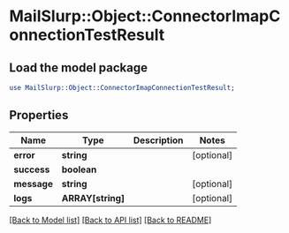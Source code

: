 # MailSlurp::Object::ConnectorImapConnectionTestResult

## Load the model package
```perl
use MailSlurp::Object::ConnectorImapConnectionTestResult;
```

## Properties
Name | Type | Description | Notes
------------ | ------------- | ------------- | -------------
**error** | **string** |  | [optional] 
**success** | **boolean** |  | 
**message** | **string** |  | [optional] 
**logs** | **ARRAY[string]** |  | [optional] 

[[Back to Model list]](../README#documentation-for-models) [[Back to API list]](../README#documentation-for-api-endpoints) [[Back to README]](../README)


